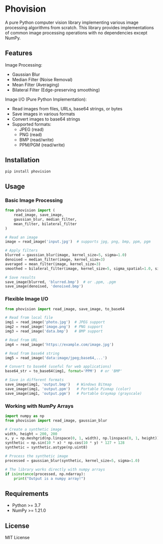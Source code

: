 # Phovision

A pure Python computer vision library implementing various image processing algorithms from scratch. This library provides implementations of common image processing operations with no dependencies except NumPy.

## Features

Image Processing:
- Gaussian Blur
- Median Filter (Noise Removal)
- Mean Filter (Averaging)
- Bilateral Filter (Edge-preserving smoothing)

Image I/O (Pure Python Implementation):
- Read images from files, URLs, base64 strings, or bytes
- Save images in various formats
- Convert images to base64 strings
- Supported formats:
  - JPEG (read)
  - PNG (read)
  - BMP (read/write)
  - PPM/PGM (read/write)

## Installation

```bash
pip install phovision
```

## Usage

### Basic Image Processing

```python
from phovision import (
    read_image, save_image,
    gaussian_blur, median_filter, 
    mean_filter, bilateral_filter
)

# Read an image
image = read_image('input.jpg')  # supports jpg, png, bmp, ppm, pgm

# Apply filters
blurred = gaussian_blur(image, kernel_size=5, sigma=1.0)
denoised = median_filter(image, kernel_size=3)
averaged = mean_filter(image, kernel_size=3)
smoothed = bilateral_filter(image, kernel_size=5, sigma_spatial=1.0, sigma_intensity=50.0)

# Save results
save_image(blurred, 'blurred.bmp')  # or .ppm, .pgm
save_image(denoised, 'denoised.bmp')
```

### Flexible Image I/O

```python
from phovision import read_image, save_image, to_base64

# Read from local file
img1 = read_image('photo.jpg')  # JPEG support
img2 = read_image('image.png')  # PNG support
img3 = read_image('data.bmp')   # BMP support

# Read from URL
img4 = read_image('https://example.com/image.jpg')

# Read from base64 string
img5 = read_image('data:image/jpeg;base64,...')

# Convert to base64 (useful for web applications)
base64_str = to_base64(img1, format='PPM')  # or 'BMP'

# Save in different formats
save_image(img1, 'output.bmp')   # Windows Bitmap
save_image(img1, 'output.ppm')   # Portable Pixmap (color)
save_image(img1, 'output.pgm')   # Portable Graymap (grayscale)
```

### Working with NumPy Arrays

```python
import numpy as np
from phovision import read_image, gaussian_blur

# Create a synthetic image
width, height = 200, 200
x, y = np.meshgrid(np.linspace(0, 1, width), np.linspace(0, 1, height))
synthetic = np.sin(10 * x) * np.cos(10 * y) * 127 + 128
synthetic = synthetic.astype(np.uint8)

# Process the synthetic image
processed = gaussian_blur(synthetic, kernel_size=5, sigma=1.0)

# The library works directly with numpy arrays
if isinstance(processed, np.ndarray):
    print("Output is a numpy array!")
```

## Requirements

- Python >= 3.7
- NumPy >= 1.21.0


## License

MIT License 